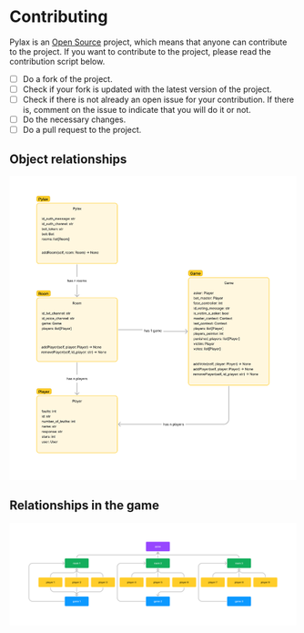 # Contributing
Pylax is an [Open Source](https://en.wikipedia.org/wiki/Open_source) project, which means that anyone can contribute to the project. If you want to contribute to the project, please read the contribution script below.

- [ ] Do a fork of the project.
- [ ] Check if your fork is updated with the latest version of the project.
- [ ] Check if there is not already an open issue for your contribution. If there is, comment on the issue to indicate that you will do it or not.
- [ ] Do  the necessary changes.
- [ ] Do a pull request to the project.

## Object relationships
![Object relationships](image/en_objects_relationship.png)

## Relationships in the game
![Relationships in the game](image/en_game_relationship.png)